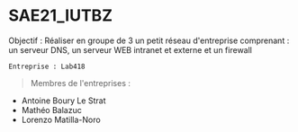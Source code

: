 # SAE21_IUTBZ
Objectif : 
Réaliser en groupe de 3 un petit réseau d'entreprise comprenant : un serveur DNS, un serveur WEB intranet et externe et un firewall

```Entreprise : Lab418```

> Membres de l'entreprises : 
* Antoine Boury Le Strat
* Mathéo Balazuc
* Lorenzo Matilla-Noro
